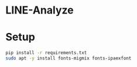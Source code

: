 # LINE-Analyze

# Setup
```bash
pip install -r requirements.txt
sudo apt -y install fonts-migmix fonts-ipaexfont
```

